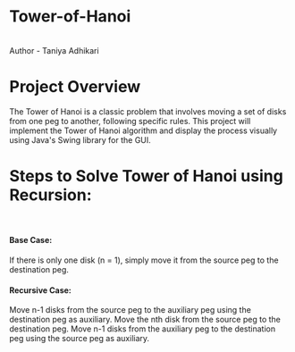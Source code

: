 # Tower-of-Hanoi
<br>
Author - Taniya Adhikari
<br>
<h1>Project Overview</h1>
The Tower of Hanoi is a classic problem that involves moving a set of disks from one peg to another, following specific rules. This project will implement the Tower of Hanoi algorithm and display the process visually using Java's Swing library for the GUI.
<br>
<h1>Steps to Solve Tower of Hanoi using Recursion:</h1>
<br>
<h4>Base Case:</h4>
If there is only one disk (n = 1), simply move it from the source peg to the destination peg.
<h4>Recursive Case:</h4>
Move n-1 disks from the source peg to the auxiliary peg using the destination peg as auxiliary.
Move the nth disk from the source peg to the destination peg.
Move n-1 disks from the auxiliary peg to the destination peg using the source peg as auxiliary.
